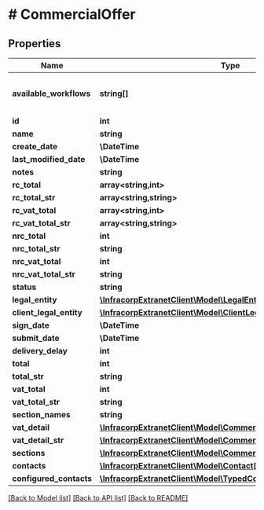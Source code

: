 # # CommercialOffer

## Properties

Name | Type | Description | Notes
------------ | ------------- | ------------- | -------------
**available_workflows** | **string[]** | liste des processus disponible pour l&#39;objet | [optional]
**id** | **int** |  | [optional]
**name** | **string** |  | [optional]
**create_date** | **\DateTime** |  | [optional]
**last_modified_date** | **\DateTime** |  | [optional]
**notes** | **string** |  | [optional]
**rc_total** | **array<string,int>** |  | [optional]
**rc_total_str** | **array<string,string>** |  | [optional]
**rc_vat_total** | **array<string,int>** |  | [optional]
**rc_vat_total_str** | **array<string,string>** |  | [optional]
**nrc_total** | **int** |  | [optional]
**nrc_total_str** | **string** |  | [optional]
**nrc_vat_total** | **int** |  | [optional]
**nrc_vat_total_str** | **string** |  | [optional]
**status** | **string** |  | [optional]
**legal_entity** | [**\InfracorpExtranetClient\Model\LegalEntity**](LegalEntity.md) |  | [optional]
**client_legal_entity** | [**\InfracorpExtranetClient\Model\ClientLegalEntity**](ClientLegalEntity.md) |  | [optional]
**sign_date** | **\DateTime** |  | [optional]
**submit_date** | **\DateTime** |  | [optional]
**delivery_delay** | **int** |  | [optional]
**total** | **int** |  | [optional]
**total_str** | **string** |  | [optional]
**vat_total** | **int** |  | [optional]
**vat_total_str** | **string** |  | [optional]
**section_names** | **string** |  | [optional]
**vat_detail** | [**\InfracorpExtranetClient\Model\CommercialOfferVatDetailInner[]**](CommercialOfferVatDetailInner.md) |  | [optional]
**vat_detail_str** | [**\InfracorpExtranetClient\Model\CommercialOfferVatDetailStrInner[]**](CommercialOfferVatDetailStrInner.md) |  | [optional]
**sections** | [**\InfracorpExtranetClient\Model\CommercialOfferSection[]**](CommercialOfferSection.md) |  | [optional]
**contacts** | [**\InfracorpExtranetClient\Model\Contact[]**](Contact.md) |  | [optional]
**configured_contacts** | [**\InfracorpExtranetClient\Model\TypedContact[]**](TypedContact.md) |  | [optional]

[[Back to Model list]](../../README.md#models) [[Back to API list]](../../README.md#endpoints) [[Back to README]](../../README.md)
